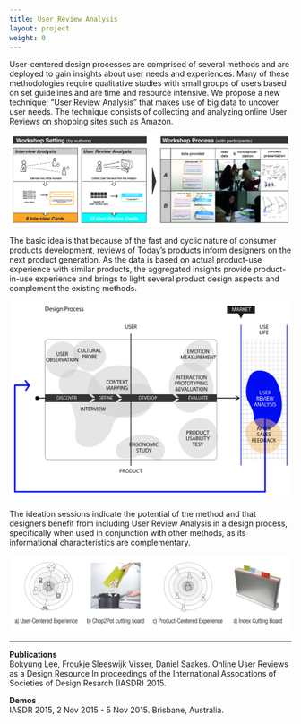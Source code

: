 ```yaml
---
title: User Review Analysis
layout: project
weight: 0
---
```

User-centered design processes are comprised of several methods and are deployed to gain
insights about user needs and experiences. Many of these methodologies require qualitative
studies with small groups of users based on set guidelines and are time and resource
intensive. We propose a new technique: “User Review Analysis” that makes
use of big data to uncover user needs. The technique consists of collecting and analyzing
online User Reviews on shopping sites such as Amazon. 

![](<img/study_2.jpg>)

The basic idea is that because of the
fast and cyclic nature of consumer products development, reviews of Today’s products
inform designers on the next product generation. As the data is based on actual product-use
experience with similar products, the aggregated insights provide product-in-use experience
and brings to light several product design aspects and complement the existing methods.

![](<img/after_sales_data.jpg>)

The ideation sessions indicate the potential of the method and that designers benefit from
including User Review Analysis in a design process, specifically when used in conjunction
with other methods, as its informational characteristics are complementary.

![](<img/diagram_picture.png>)

<hr>

**Publications**   
Bokyung Lee, Froukje Sleeswijk Visser, Daniel Saakes. Online User Reviews as a Design Resource In proceedings of the International Assocations of Societies of Design Resarch (IASDR) 2015.

**Demos**   
IASDR 2015, 2 Nov 2015 - 5 Nov 2015. Brisbane, Australia.


